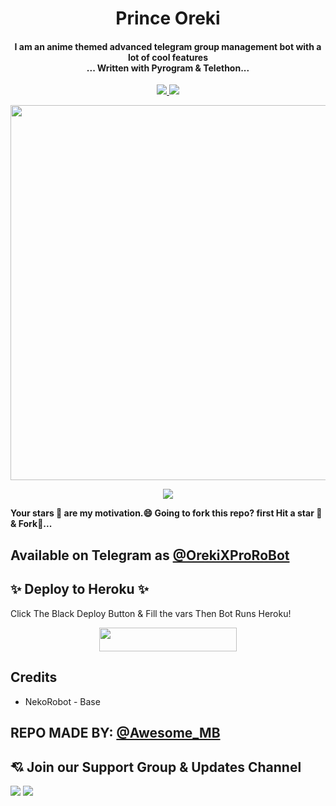 <h1 align="center"><b>Prince Oreki</b></h1>

<h4 align="center">I am an anime themed advanced telegram group management bot with a lot of cool features <br> ... Written with Pyrogram & Telethon...</h4>
<p align='center'>
  <a href="https://www.python.org/" alt="made-with-python"> <img src="https://img.shields.io/badge/Made%20with-Python-1f425f.svg?style=flat-square&logo=python&color=blue" /> </a>
  <a href="https://github.com/Awesome-Prince/NekoXRobot-3/graphs/commit-activity" alt="Maintenance"> <img src="https://img.shields.io/badge/Maintained%3F-yes-green.svg?style=flat-square" /> </a>
</p>

<p align="center"><a href="https://t.me/OrekiXProRobot"><img src="https://te.legra.ph/file/bf426ef1ca910801efbd3.jpg" width="600"></a></p>

<p align="center"><a href="https://pypi.org/project/Telethon/"> <img src="https://img.shields.io/pypi/v/telethon?color=pink&label=telethon&logo=python&logoColor=green&style=for-the-badge" /></a></p>


**Your stars 💫 are my motivation.😄 Going to fork this repo? first Hit a star 💫 & Fork🤞...**

## Available on Telegram as [@OrekiXProRoBot](https://t.me/OrekiXProRobot)

## ✨ Deploy to Heroku ✨

Click The Black Deploy Button & Fill the vars Then Bot Runs Heroku!
<p align="center"><a href="https://heroku.com/deploy?template=https://github.com/Awesome-Gtash/OrekiRobot-2"> <img src="https://img.shields.io/badge/Deploy%20To%20Heroku-blue?style=for-the-badge&logo=heroku" width="220" height="38.45"/></a></p>

## Credits
- NekoRobot - Base

## REPO MADE BY: [@Awesome_MB](https://t.me/Awesome_MB)


## 💘 Join our Support Group & Updates Channel
<a href="https://t.me/Tiger_SupportChat"><img src="https://img.shields.io/badge/Support 💌-Telegram%20Group-red.svg?logo=telegram"></a>
<a href="https://t.me/Tiger_Updates"><img src="https://img.shields.io/badge/Updates 📣-Telegram%20Group-red.svg?logo=telegram"></a>
